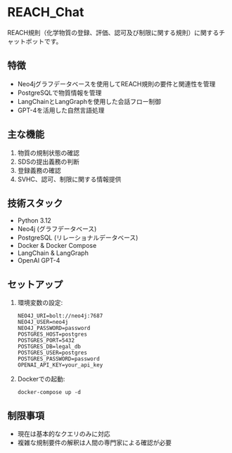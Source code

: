 # REACH_Chat

REACH規則（化学物質の登録、評価、認可及び制限に関する規則）に関するチャットボットです。

## 特徴

- Neo4jグラフデータベースを使用してREACH規則の要件と関連性を管理
- PostgreSQLで物質情報を管理
- LangChainとLangGraphを使用した会話フロー制御
- GPT-4を活用した自然言語処理

## 主な機能

1. 物質の規制状態の確認
2. SDSの提出義務の判断
3. 登録義務の確認
4. SVHC、認可、制限に関する情報提供

## 技術スタック

- Python 3.12
- Neo4j (グラフデータベース)
- PostgreSQL (リレーショナルデータベース)
- Docker & Docker Compose
- LangChain & LangGraph
- OpenAI GPT-4

## セットアップ

1. 環境変数の設定:
   ```
   NEO4J_URI=bolt://neo4j:7687
   NEO4J_USER=neo4j
   NEO4J_PASSWORD=password
   POSTGRES_HOST=postgres
   POSTGRES_PORT=5432
   POSTGRES_DB=legal_db
   POSTGRES_USER=postgres
   POSTGRES_PASSWORD=password
   OPENAI_API_KEY=your_api_key
   ```

2. Dockerでの起動:
   ```
   docker-compose up -d
   ```

## 制限事項

- 現在は基本的なクエリのみに対応
- 複雑な規制要件の解釈は人間の専門家による確認が必要

